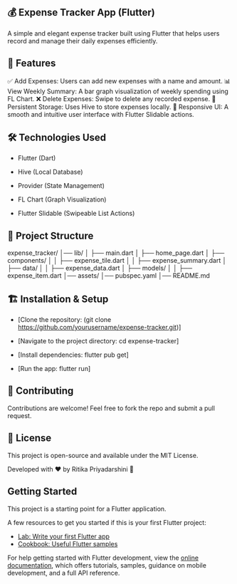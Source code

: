 ## 💰 Expense Tracker App (Flutter)
A simple and elegant expense tracker built using Flutter that helps users record and manage their daily expenses efficiently.


## 🚀 Features

✅ Add Expenses: Users can add new expenses with a name and amount.
📊 View Weekly Summary: A bar graph visualization of weekly spending using FL Chart.
❌ Delete Expenses: Swipe to delete any recorded expense.
💾 Persistent Storage: Uses Hive to store expenses locally.
🎨 Responsive UI: A smooth and intuitive user interface with Flutter Slidable actions.


## 🛠️ Technologies Used

 - Flutter (Dart)

 - Hive (Local Database)

 - Provider (State Management)

 - FL Chart (Graph Visualization)

 - Flutter Slidable (Swipeable List Actions)


## 📂 Project Structure

  expense_tracker/
  │── lib/
  │   ├── main.dart
  │   ├── home_page.dart
  │   ├── components/
  │   │   ├── expense_tile.dart
  │   │   ├── expense_summary.dart
  │   ├── data/
  │   │   ├── expense_data.dart
  │   ├── models/
  │   │   ├── expense_item.dart
  │── assets/
  │── pubspec.yaml
  │── README.md


## 🏗️ Installation & Setup

 - [Clone the repository: (git clone https://github.com/yourusername/expense-tracker.git)]

 - [Navigate to the project directory: cd expense-tracker]

 - [Install dependencies: flutter pub get]

 - [Run the app: flutter run]


## 🤝 Contributing

Contributions are welcome! Feel free to fork the repo and submit a pull request.


## 📜 License

This project is open-source and available under the MIT License.

Developed with ❤️ by Ritika Priyadarshini 🚀



## Getting Started

This project is a starting point for a Flutter application.

A few resources to get you started if this is your first Flutter project:

- [Lab: Write your first Flutter app](https://docs.flutter.dev/get-started/codelab)
- [Cookbook: Useful Flutter samples](https://docs.flutter.dev/cookbook)

For help getting started with Flutter development, view the
[online documentation](https://docs.flutter.dev/), which offers tutorials,
samples, guidance on mobile development, and a full API reference.

